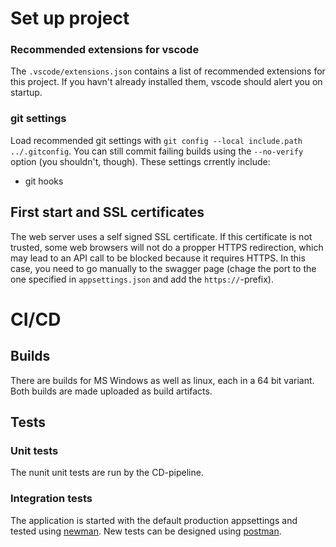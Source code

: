 # Set up project

### Recommended extensions for vscode

The `.vscode/extensions.json` contains a list of recommended extensions for this project. If you havn't already installed them, vscode should alert you on startup.

### git settings

Load recommended git settings with `git config --local include.path ../.gitconfig`. You can still commit failing builds using the `--no-verify` option (you shouldn't, though). These settings crrently include:

- git hooks

## First start and SSL certificates

The web server uses a self signed SSL certificate. If this certificate is not trusted, some web browsers will not do a propper HTTPS redirection, which may lead to an API call to be blocked because it requires HTTPS. In this case, you need to go manually to the swagger page (chage the port to the one specified in `appsettings.json` and add the `https://`-prefix).

# CI/CD

## Builds

There are builds for MS Windows as well as linux, each in a 64 bit variant. Both builds are made uploaded as build artifacts.

## Tests

### Unit tests

The nunit unit tests are run by the CD-pipeline. 

### Integration tests

The application is started with the default production appsettings and tested using [newman](https://learning.postman.com/docs/collections/using-newman-cli/command-line-integration-with-newman/). New tests can be designed using [postman](https://www.postman.com/).
